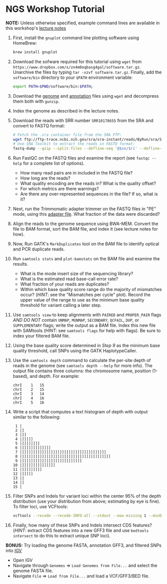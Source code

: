 NGS Workshop Tutorial
=====================

**NOTE:** Unless otherwise specified, example command lines are available in this workshop's [lecture notes](https://github.com/bredeson/pfb2019/blob/master/workshops/NGS/bio_info_formats.pdf) 

1. First, install the `gnuplot` command line plotting software using HomeBrew:
   ```bash
   brew install gnuplot
   ```
   
2. Download the sofware required for this tutorial using `wget` from `https://www.dropbox.com/s/zn4m0oqbasg4gal/software.tar.gz`. Unarchive the files by typing `tar -xzvf software.tar.gz`. Finally, add the `software/bin` directory to your `$PATH` environment variable:
   ```bash
   export PATH=$PWD/software/bin:$PATH;
   ```

3. Download the [genome](https://github.com/bredeson/pfb2019/blob/master/workshops/NGS/data/Scerevisiae.fasta.gz) and [annotation](https://github.com/bredeson/pfb2019/blob/master/workshops/NGS/data/Scerevisiae.gff3.gz) files using `wget` and decompress them both with `gunzip`.

4. Index the genome as described in the lecture notes.

5. Download the reads with SRR number `SRR10178655` from the SRA and convert to FASTQ format:
   ```bash
   # Fetch the .sra container file from the SRA FTP:
   wget ftp://ftp-trace.ncbi.nih.gov/sra/sra-instant/reads/ByRun/sra/SRR/SRR101/SRR10178655/SRR10178655.sra
   # Use SRA Toolkit to extract the reads in FASTQ format:
   fastq-dump --gzip --split-files --defline-seq '@$sn/$ri' --defline-qual '+' SRR10178655.sra
   ```

6. Run FastQC on the FASTQ files and examine the report (see `fastqc --help` for a complete list of options).
   - How many read pairs are in included in the FASTQ file?
   - How long are the reads?
   - What quality encoding are the reads in? What is the quality offset?
   - For which metrics are there warnings?
   - Are there any over-represented sequences in the file? If so, what is it?

7. Next, run the Trimmomatic adapter trimmer on the FASTQ files in "PE" mode, using this [adapter file](https://github.com/bredeson/pfb2019/blob/master/workshops/NGS/data/adapters.fa). What fraction of the data were discarded?

8. Align the reads to the genome sequence using BWA-MEM. Convert the file to BAM format, sort the BAM file, and index it (see lecture notes for how).

9. Now, Run GATK's `MarkDuplicates` tool on the BAM file to identify optical and PCR duplicate reads.

10. Run `samtools stats` and `plot-bamstats` on the BAM file and examine the results.
    - What is the mode insert size of the sequencing library?
    - What is the estimated read base-call error rate?
    - What fraction of your reads are duplicates?
    - Within which base quality score range do the majority of mismatches occur? (*HINT*: see the "Mismatches per cycle" plot). Record the upper value of the range to use as the minimum base quality threshold for variant calling a later step.

11. Use `samtools view` to keep alignments with `PAIRED` and `PROPER_PAIR` flags *AND DO NOT* contain `UNMAP`, `MUNMAP`, `SECONDARY`, `QCFAIL`, `DUP`, or `SUPPLEMENTARY` flags; write the output as a BAM file. Index this new file with SAMtools (*HINT*: see `samtools flags` for help with flags). Be sure to index your filtered BAM file.

12. Using the base quality score determined in *Step 9* as the minimum base quality threshold, call SNPs using the GATK HaplotypeCaller.

13. Use the `samtools depth` command to calculate the per-site depth of reads in the genome (see `samtools depth --help` for more info). The output file contains three columns: the chromosome name, position (1-based), and depth. For example:
    ```
    chrI	1	15
    chrI	2	15
    chrI	3	14
    chrI	4	16
    chrI	5	16
    ```
    
14. Write a script that computes a text histogram of depth with output similar to the following:
    ```
     1 |                                        
     2 |]                                       
     3 |]]                                      
     4 |]]]]]                                   
     5 |]]]]]]]]                                
     6 |]]]]]]]]]]]]]                           
     7 |]]]]]]]]]]]]]]]]]]]]]]]]]]]]]]]]]]]]]]  
     8 |]]]]]]]]]]]]]]]]]]]]]]]]]]]]]]]]]]]]]]]]
     9 |]]]]]]]]]]]]]]]]]]]]]]]]]]]             
    10 |]]]]]]]]]]]]]]]                         
    11 |]]]]]]]]]                               
    12 |]]]]]                                   
    13 |]                                       
    14 |]                                       
    15 |                                        
    ```

15. Filter SNPs and Indels for variant loci within the center 95% of the depth distribution (use your distribution from above; estimating by eye is fine). To filter loci, use VCFtools:
    ```bash
    vcftools --recode --recode-INFO-all --stdout --max-missing 1 --minDP <lower-threshold> --maxDP <upper-threshold> --vcf <your.vcf> >your.filtered.vcf

16. Finally, how many of these SNPs and Indels intersect CDS features? (*HINT*: extract CDS features into a new GFF3 file and use `bedtools intersect` to do this to extract unique SNP loci).

**BONUS:** Try loading the genome FASTA, annotation GFF3, and filtered SNPs into [IGV](https://software.broadinstitute.org/software/igv)
   - Open IGV
   - Navigate through `Genomes` => `Load Genomes from File...` and select the genome FASTA file.
   - Navigate `File` => `Load from File...` and load a VCF/GFF3/BED file.

